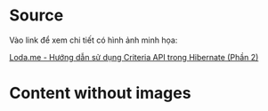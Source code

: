 # Source
Vào link để xem chi tiết có hình ảnh minh họa:

[Loda.me - Hướng dẫn sử dụng Criteria API trong Hibernate (Phần 2)][loda-link]

[loda-link]: https://loda.me/huong-dan-su-dung-criteria-api-trong-hibernate-phan-2-loda1575949746794

# Content without images
